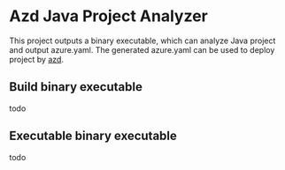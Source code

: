 # Azd Java Project Analyzer

This project outputs a binary executable, which can analyze Java project and output azure.yaml. 
The generated azure.yaml can be used to deploy project by [azd](https://github.com/Azure/azure-dev).

## Build binary executable

todo

## Executable binary executable

todo

